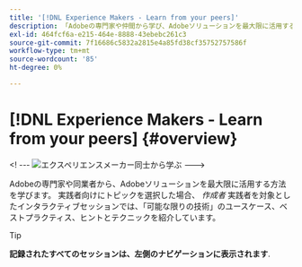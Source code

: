 ```yaml
---
title: '[!DNL Experience Makers - Learn from your peers]'
description: 「Adobeの専門家や仲間から学び、Adobeソリューションを最大限に活用する方法を学びます。 [!DNL Experience Makers - Learn from your peers] は、次の項目に深く掘り下げることに重点を置いた、仮想カスタマーラーニングイベントのグローバルシリーズです。 [!DNL Adobe Experience Cloud] 解決策」
exl-id: 464fcf6a-e215-464e-8888-43ebebc261c3
source-git-commit: 7f16686c5832a2815e4a85fd38cf35752757586f
workflow-type: tm+mt
source-wordcount: '85'
ht-degree: 0%

---
```


# [!DNL Experience Makers - Learn from your peers] {#overview}

&lt;! --- <img alt="エクスペリエンスメーカー同士から学ぶ" src="./assets/skill-exchange.png" /> --->

Adobeの専門家や同業者から、Adobeソリューションを最大限に活用する方法を学びます。 実践者向けにトピックを選択した場合、 _作成者_ 実践者を対象としたインタラクティブセッションでは、「可能な限りの技術」のユースケース、ベストプラクティス、ヒントとテクニックを紹介しています。

>[!TIP]
>
>**記録されたすべてのセッションは、左側のナビゲーションに表示されます**.
